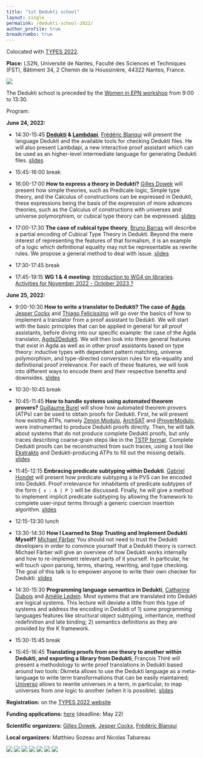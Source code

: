 ```yaml
---
title: "1st Dedukti school"
layout: single
permalink: /dedukti-school-2022/
author_profile: true
breadcrumbs: true
---
```


Colocated with [TYPES 2022](https://types22.inria.fr/).

**Place:** LS2N, Université de Nantes, Faculté des Sciences et Techniques (FST), Bâtiment 34, 2 Chemin de la Houssinière, 44322 Nantes, France.

<img src="/_pages/WG1/Jun2022/group_with_frederic.jpg"/>

The Dedukti school is preceded by the [Women in EPN workshop](../women-epn-2022) from 9:00 to 13:30.

Program:

**June 24, 2022:**

- 14:30-15:45 **[Dedukti](https://deducteam.github.io/) & [Lambdapi](https://github.com/Deducteam/lambdapi)**, [Frédéric Blanqui](https://blanqui.gitlabpages.inria.fr/) will present the language Dedukti and the available tools for checking Dedukti files. He will also present Lambdapi, a new interactive proof assistant which can be used as an higher-level intermediate language for generating Dedukti files. [slides](frederic.pdf)

- 15:45-16:00 break

- 16:00-17:00 **How to express a theory in Dedukti?** [Gilles Dowek](http://www.lsv.fr/~dowek/) will present how simple theories, such as Predicate logic, Simple type theory, and the Calculus of constructions can be expressed in Dedukti, these expressions being the basis of the expression of more advances theories, such as the Calculus of constructions with universes and universe polymorphism, or cubical type theory can be expressed. [slides](gilles.pdf)

- 17:00-17:30 **The case of cubical type theory**, [Bruno Barras](http://www.lix.polytechnique.fr/~barras/) will describe a partial encoding of Cubical Type Theory in Dedukti. Beyond the mere interest of representing the features of that formalism, it is an example of a logic which definitional equality  may not be representable as rewrite rules. We propose a general method to deal with issue. [slides](bruno.pdf)

- 17:30-17:45 break

- 17:45-19:15 **WG 1 & 4 meeting**: [Introduction to WG4 on libraries](claudio.pdf). [Activities for November 2022 - October 2023 ?](discussion.pdf)

**June 25, 2022:**

- 9:00-10:30 **How to write a translator to Dedukti? The case of [Agda](https://github.com/Deducteam/Agda2Dedukti)**. [Jesper Cockx](https://jesper.sikanda.be/) and [Thiago Felicissimo](https://lmf.cnrs.fr/Perso/ThiagoFelicissimo) will go over the basics of how to implement a translator from a proof assistant to Dedukti. We will start with the basic principles that can be applied in general for all proof assistants, before diving into our specific example: the case of the Agda translator, [Agda2Dedukti](https://github.com/Deducteam/Agda2Dedukti). We will then look into three general features that exist in Agda as well as in other proof assistants based on type theory: inductive types with dependent pattern matching, universe polymorphism, and type-directed conversion rules for eta-equality and definitional proof irrelevance. For each of these features, we will look into different ways to encode them and their respective benefits and downsides. [slides](thiago_and_jesper.pdf)

- 10:30-10:45 break

- 10:45-11:45 **How to handle systems using automated theorem provers?** [Guillaume Burel](http://web4.ensiie.fr/~guillaume.burel/) will show how automated theorem provers (ATPs) can be used to obtain proofs for Dedukti. First, he will present how existing ATPs, namely [Zenon Modulo](https://github.com/Deducteam/zenon_modulo), [ArchSAT](https://github.com/Gbury/archsat) and [iProverModulo](https://github.com/gburel/iProverModulo), were instrumented to produce Dedukti proofs directly. Then, he will talk about systems that do not produce complete Dedukti proofs, but only traces describing coarse-grain steps like in the [TSTP format](http://www.tptp.org/TSTP/). Complete Dedukti proofs can be reconstructed from such traces, using a tool like [Ekstrakto](https://github.com/Deducteam/ekstrakto) and Dedukti-producing ATPs to fill out the missing details. [slides](guillaume.pdf)

- 11:45-12:15 **Embracing predicate subtyping within Dedukti**. [Gabriel Hondet](http://www.lsv.fr/~hondet/) will present how predicate subtyping à la PVS can be encoded into Dedukti. Proof irrelevance for inhabitants of predicate subtypes of the form `{ x : A | P }` will be discussed. Finally, he will give a method to implement implicit predicate subtyping by allowing the framework to complete user-input terms through a generic coercion insertion algorithm. [slides](gabriel.pdf)

- 12:15-13:30 lunch

- 13:30-14:30 **How I Learned to Stop Trusting and Implement Dedukti Myself?** [Michael Färber](http://cl-informatik.uibk.ac.at/users/mfaerber/) You should not need to trust the Dedukti developers in order to convince yourself that a Dedukti theory is correct. Michael Färber will give an overview of how Dedukti works internally and how to re-implement relevant parts of it yourself. In particular, he will touch upon parsing, terms, sharing, rewriting, and type checking. The goal of this talk is to empower anyone to write their own checker for Dedukti. [slides](michael.pdf)

- 14:30-15:30 **Programming language semantics in Dedukti**, [Catherine Dubois](http://web4.ensiie.fr/~dubois/) and [Amélie Ledein](https://lmf.cnrs.fr/AmelieLedein/). Most systems that are translated into Dedukti are logical systems. This lecture will deviate a little from this type of systems and address the encoding in Dedukti of 1) some programming languages features like structural object subtyping, inheritance, method redefinition and late binding; 2) semantics definitions as they are provided by the K framework.

- 15:30-15:45 break

- 15:45-16:45 **Translating proofs from one theory to another within Dedukti, and exporting a library from Dedukti**, François Thiré will present a methodology to write proof translations in Dedukti based around two tools: Dkmeta allows to use the Dedukti language as a meta-language to write term transformations that can be easily maintained; [Universo](https://github.com/Deducteam/universo) allows to rewrite universes in a term, in particular, to map universes from one logic to another (when it is possible). [slides](francois.pdf)

**Registration:** on the [TYPES 2022 website](https://types22.inria.fr/)

**Funding applications:** [here](../funding-June-2022) (deadline: May 22)

**Scientific organizers:** [Gilles Dowek](http://lsv.fr/~dowek/), [Jesper Cockx](https://jesper.sikanda.be/), [Frédéric Blanqui](https://blanqui.gitlabpages.inria.fr/)

**Local organizers:** Matthieu Sozeau and Nicolas Tabareau

<img src="/_pages/WG1/Jun2022/amphi1.jpg"/>

<img src="/_pages/WG1/Jun2022/gilles2.jpg"/>

<img src="/_pages/WG1/Jun2022/thiago.jpg"/>

<img src="/_pages/WG1/Jun2022/guillaume.jpg"/>

<img src="/_pages/WG1/Jun2022/michael.jpg"/>

<img src="/_pages/WG1/Jun2022/catherine.jpg"/>

<img src="/_pages/WG1/Jun2022/amelie.jpg"/>

